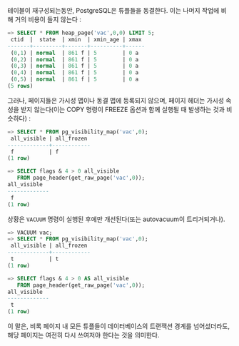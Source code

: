 
테이블이 재구성되는동안, PostgreSQL은 튜플들을 동결한다.  이는 나머지 작업에 비해 거의 비용이 들지 않는다 : 

```sql
=> SELECT * FROM heap_page('vac',0,0) LIMIT 5;
 ctid  |  state  | xmin  | xmin_age | xmax
-------+---------+-------+----------+------
 (0,1) | normal  | 861 f | 5        | 0 a
 (0,2) | normal  | 861 f | 5        | 0 a
 (0,3) | normal  | 861 f | 5        | 0 a
 (0,4) | normal  | 861 f | 5        | 0 a
 (0,5) | normal  | 861 f | 5        | 0 a
(5 rows)
```

그러나, 페이지들은 가시성 맵이나 동결 맵에 등록되지 않으며, 페이지 헤더는 가시성 속성을 받지 않는다(이는 COPY 명령이 FREEZE 옵션과 함께 실행될 때 발생하는 것과 비슷하다) : 

```sql
=> SELECT * FROM pg_visibility_map('vac',0);
 all_visible | all_frozen
-------------+------------
 f           | f
(1 row)

=> SELECT flags & 4 > 0 all_visible
   FROM page_header(get_raw_page('vac',0));
all_visible
-------------
 f
(1 row)
```

상황은 `VACUUM` 명령이 실행된 후에만 개선된다(또는 autovacuum이 트리거되거나).

```sql
=> VACUUM vac;
=> SELECT * FROM pg_visibility_map('vac',0);
 all_visible | all_frozen
-------------+------------
 t           | t
(1 row)

=> SELECT flags & 4 > 0 AS all_visible
   FROM page_header(get_raw_page('vac',0));
all_visible
-------------
 t
(1 row)
```

이 말은, 비록 페이지 내 모든 튜플들이 데이터베이스의 트랜잭션 경계를 넘어섰더라도, 해당 페이지는 여전히 다시 쓰여저야 한다는 것을 의미한다.